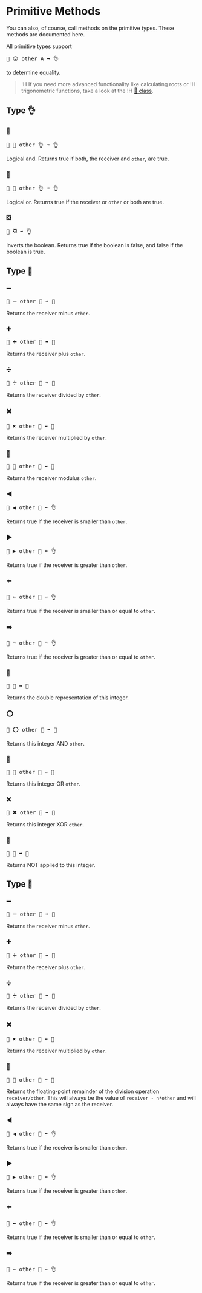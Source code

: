 # Primitive Methods

You can also, of course, call methods on the primitive types. These methods are
documented here.

All primitive types support

<pre>🐖 😛 other A ➡️ 👌</pre>

to determine equality.

>!H If you need more advanced functionality like calculating roots or
>!H trigonometric functions, take a look at the
>!H [🚄 class](../packages/s/t5535756964.html).

## Type 👌

<h3 class="method-emoji" id="m🎊">🎊</h3>
<pre>🐖 🎊 other 👌 ➡️ 👌</pre>

Logical and. Returns true if both, the receiver and `other`, are true.

<h3 class="method-emoji" id="m🎉">🎉</h3>
<pre>🐖 🎉 other 👌 ➡️ 👌</pre>

Logical or. Returns true if the receiver or `other` or both are true.

<h3 class="method-emoji" id="m❎">❎</h3>
<pre>🐖 ❎ ➡️ 👌</pre>

Inverts the boolean. Returns true if the boolean is false, and false if the
boolean is true.

## Type 🚂

<h3 class="method-emoji" id="m➖">➖</h3>
<pre>🐖 ➖ other 🚂 ➡️ 🚂</pre>

Returns the receiver minus `other`.

<h3 class="method-emoji" id="m➕">➕</h3>
<pre>🐖 ➕ other 🚂 ➡️ 🚂</pre>

Returns the receiver plus `other`.

<h3 class="method-emoji" id="m➗">➗</h3>
<pre>🐖 ➗ other 🚂 ➡️ 🚂</pre>

Returns the receiver divided by `other`.

<h3 class="method-emoji" id="m✖️">✖️</h3>
<pre>🐖 ✖️ other 🚂 ➡️ 🚂</pre>

Returns the receiver multiplied by `other`.

<h3 class="method-emoji" id="m🚮">🚮</h3>
<pre>🐖 🚮 other 🚂 ➡️ 🚂</pre>

Returns the receiver modulus `other`.

<h3 class="method-emoji" id="m◀️">◀️</h3>
<pre>🐖 ◀️ other 🚂 ➡️ 👌</pre>

Returns true if the receiver is smaller than `other`.

<h3 class="method-emoji" id="m▶️">▶️</h3>
<pre>🐖 ▶️ other 🚂 ➡️ 👌</pre>

Returns true if the receiver is greater than `other`.

<h3 class="method-emoji" id="m⬅️">⬅️</h3>
<pre>🐖 ⬅️ other 🚂 ➡️ 👌</pre>

Returns true if the receiver is smaller than or equal to `other`.

<h3 class="method-emoji" id="m➡️">➡️</h3>
<pre>🐖 ➡️ other 🚂 ➡️ 👌</pre>

Returns true if the receiver is greater than or equal to `other`.

<h3 class="method-emoji" id="m🚀">🚀</h3>
<pre>🐖 🚀 ➡️ 🚀</pre>

Returns the double representation of this integer.

<h3 class="method-emoji" id="m⭕️">⭕️</h3>
<pre>🐖 ⭕️ other 🚂 ➡️ 🚂</pre>

Returns this integer AND `other`.

<h3 class="method-emoji" id="m️💢️">💢️</h3>
<pre>🐖 💢 other 🚂 ➡️ 🚂</pre>

Returns this integer OR `other`.

<h3 class="method-emoji" id="m❌">❌️</h3>
<pre>🐖 ❌ other 🚂 ➡️ 🚂</pre>

Returns this integer XOR `other`.

<h3 class="method-emoji" id="m🚫">🚫️</h3>
<pre>🐖 🚫 ➡️ 🚂</pre>

Returns NOT applied to this integer.

## Type 🚀

<h3 class="method-emoji" id="m➖">➖</h3>
<pre>🐖 ➖ other 🚀 ➡️ 🚀</pre>

Returns the receiver minus `other`.

<h3 class="method-emoji" id="m➕">➕</h3>
<pre>🐖 ➕ other 🚀 ➡️ 🚀</pre>

Returns the receiver plus `other`.

<h3 class="method-emoji" id="m➗">➗</h3>
<pre>🐖 ➗ other 🚀 ➡️ 🚀</pre>

Returns the receiver divided by `other`.

<h3 class="method-emoji" id="m✖️">✖️</h3>
<pre>🐖 ✖️ other 🚀 ➡️ 🚀</pre>

Returns the receiver multiplied by `other`.

<h3 class="method-emoji" id="m🚮">🚮</h3>
<pre>🐖 🚮 other 🚀 ➡️ 🚀</pre>

Returns the floating-point remainder of the division operation `receiver/other`.
This will always be the value of `receiver - n*other` and will always have the same
sign as the receiver.

<h3 class="method-emoji" id="m◀️">◀️</h3>
<pre>🐖 ◀️ other 🚀 ➡️ 👌</pre>

Returns true if the receiver is smaller than `other`.

<h3 class="method-emoji" id="m▶️">▶️</h3>
<pre>🐖 ▶️ other 🚀 ➡️ 👌</pre>

Returns true if the receiver is greater than `other`.

<h3 class="method-emoji" id="m⬅️">⬅️</h3>
<pre>🐖 ⬅️ other 🚀 ➡️ 👌</pre>

Returns true if the receiver is smaller than or equal to `other`.

<h3 class="method-emoji" id="m➡️">➡️</h3>
<pre>🐖 ➡️ other 🚀 ➡️ 👌</pre>

Returns true if the receiver is greater than or equal to `other`.
